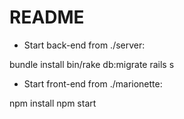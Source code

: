# README

* Start back-end from ./server:

bundle install
bin/rake db:migrate
rails s

* Start front-end from ./marionette:

npm install
npm start

